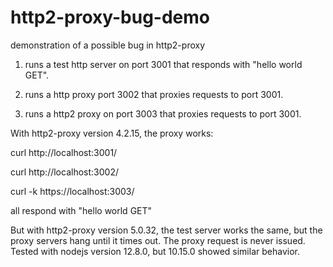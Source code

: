 # http2-proxy-bug-demo
demonstration of a possible bug in http2-proxy

1. runs a test http server on port 3001 that responds with "hello world GET".

2. runs a http proxy port 3002 that proxies requests to port 3001.

3. runs a http2 proxy on port 3003 that proxies requests to port 3001.

With http2-proxy version 4.2.15, the proxy works:

curl http://localhost:3001/

curl http://localhost:3002/

curl -k https://localhost:3003/

all respond with "hello world GET"

But with http2-proxy version 5.0.32, the test server works the same,
but the proxy servers hang until it times out.  The proxy request is
never issued.  Tested with nodejs version 12.8.0, but 10.15.0 showed
similar behavior.

